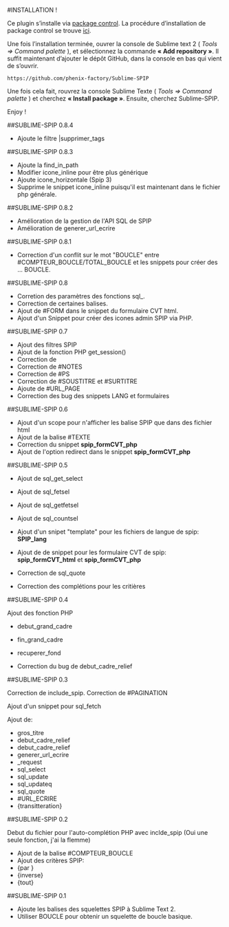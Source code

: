 #INSTALLATION !

Ce plugin s’installe via [package control](http://wbond.net/sublime_packages/package_control).
La procédure d’installation de package control se trouve [ici](http://wbond.net/sublime_packages/package_control/installation).

Une fois l’installation terminée, ouvrer la console de Sublime text 2 ( *Tools => Command palette* ), et sélectionnez la commande **« Add repository »**.
Il suffit maintenant d’ajouter le dépôt GitHub, dans la console en bas qui vient de s’ouvrir.

	https://github.com/phenix-factory/Sublime-SPIP

Une fois cela fait, rouvrez la console Sublime Texte ( *Tools => Command palette* ) et cherchez **« Install package »**. Ensuite, cherchez Sublime-SPIP.

Enjoy !

##SUBLIME-SPIP 0.8.4

* Ajoute le filtre |supprimer_tags 

##SUBLIME-SPIP 0.8.3

* Ajoute la find_in_path
* Modifier icone_inline pour être plus générique
* Ajoute icone_horizontale (Spip 3)
* Supprime le snippet icone_inline puisqu'il est maintenant dans le fichier php générale.


##SUBLIME-SPIP 0.8.2

* Amélioration de la gestion de l'API SQL de SPIP
* Amélioration de generer_url_ecrire

##SUBLIME-SPIP 0.8.1

* Correction d'un conflit sur le mot "BOUCLE" entre #COMPTEUR_BOUCLE/TOTAL_BOUCLE et les snippets pour créer des ... BOUCLE.

##SUBLIME-SPIP 0.8

* Corretion des paramètres des fonctions sql_.
* Correction de certaines balises.
* Ajout de #FORM dans le snippet du formulaire CVT html.
* Ajout d'un Snippet pour créer des icones admin SPIP via PHP.

##SUBLIME-SPIP 0.7

* Ajout des filtres SPIP
* Ajout de la fonction PHP get_session()
* Correction de <INCLURE>
* Correction de #NOTES
* Correction de #PS
* Correction de #SOUSTITRE et #SURTITRE
* Ajoute de #URL_PAGE
* Correction des bug des snippets LANG et formulaires

##SUBLIME-SPIP 0.6

* Ajout d'un scope pour n'afficher les balise SPIP que dans des fichier html
* Ajout de la balise #TEXTE
* Correction du snippet **spip_formCVT_php**
* Ajout de l'option redirect dans le snippet **spip_formCVT_php**

##SUBLIME-SPIP 0.5

* Ajout de sql_get_select
* Ajout de sql_fetsel
* Ajout de sql_getfetsel
* Ajout de sql_countsel
* Ajout d'un snipet "template" pour les fichiers de langue de spip: **SPIP_lang**
* Ajout de de snippet pour les formulaire CVT de spip: **spip_formCVT_html** et **spip_formCVT_php**

* Correction de sql_quote
* Correction des complétions pour les critières

##SUBLIME-SPIP 0.4

Ajout des fonction PHP

* debut_grand_cadre
* fin_grand_cadre
* recuperer_fond

* Correction du bug de debut_cadre_relief

##SUBLIME-SPIP 0.3

Correction de include_spip.
Correction de #PAGINATION

Ajout d'un snippet pour sql_fetch

Ajout de: 
* gros_titre
* debut_cadre_relief
* debut_cadre_relief
* generer_url_ecrire
* _request
* sql_select
* sql_update
* sql_updateq
* sql_quote
* \#URL_ECRIRE
* {transitteration}

##SUBLIME-SPIP 0.2

Debut du fichier pour l'auto-complétion PHP avec inclde_spip (Oui une seule fonction, j'ai la flemme)

* Ajout de la balise #COMPTEUR_BOUCLE
* Ajout des critères SPIP:
* {par }
* {inverse}
* {tout}

##SUBLIME-SPIP 0.1

* Ajoute les balises des squelettes SPIP à Sublime Text 2.
* Utiliser BOUCLE pour obtenir un squelette de boucle basique.
